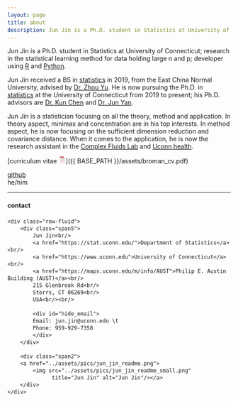 ```yaml
---
layout: page
title: about
description: Jun Jin is a Ph.D. student in Statistics at University of Connecticut; research in high-dimensional method
---
```


Jun Jin is a Ph.D. student in Statistics at University of Connecticut; research in the statistical learning method for data holding large n and p; developer using [R](https://www.r-project.org) and [Python](https://www.python.org/).

Jun Jin received a BS in [statistics](http://stat.ecnu.edu.cn/) in 2019, from the East China Normal University, advised by [Dr. Zhou Yu](https://faculty.ecnu.edu.cn/_s35/wz2/main.psp). He is now pursuing the Ph.D. in [statistics](https://stat.uconn.edu/) at the University of Connecticut from 2019 to present; his Ph.D. advisors are [Dr. Kun Chen](https://kun-chen.uconn.edu/) and [Dr. Jun Yan](https://stat.uconn.edu/jun-yan/).

Jun Jin is a statistician focusing on all the theory, method and application. In theory aspect, minimax and concentration are in his top interests. In method aspect, he is now focusing on the sufficient dimension reduction and covariance distance. When it comes to the application, he is now the research assistant in the [Complex Fluids Lab](https://ma.engr.uconn.edu/) and [Uconn health](https://health.uconn.edu/).

[curriculum vitae ![CV as pdf](icons16/pdf-icon.png)]({{ BASE_PATH }}/assets/broman_cv.pdf)<br/>
<!-- [impactstory](https://impactstory.org/u/0000-0002-4914-6671)<br/> -->
[github](https://github.com/brucejunjin)<br/>
he/him

---

<div class="container">
<h4><a name="contact"></a>contact</h4>

    <div class="row-fluid">
        <div class="span5">
            Jun Jin<br/>
            <a href="https://stat.uconn.edu/">Department of Statistics</a><br/>
            <a href="https://www.uconn.edu">University of Connecticut</a><br/>
            <a href="https://maps.uconn.edu/m/info/AUST">Philip E. Austin Building (AUST)</a><br/>
            215 Glenbrook Rd<br/>
            Storrs, CT 06269<br/>
            USA<br/><br/>

            <div id="hide_email">
            Email: jun.jin@uconn.edu \t
            Phone: 959-929-7358
            </div>
        </div>

        <div class="span2">
        <a href="../assets/pics/jun_jin_readme.png">
            <img src="../assets/pics/jun_jin_readme_small.png"
                  title="Jun Jin" alt="Jun Jin"/></a>
        </div>
    </div>
</div>
